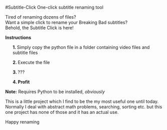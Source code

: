 #Subtitle-Click
One-click subtitle renaming tool

Tired of renaming dozens of files?
<br>
Want a simple click to rename your Breaking Bad subtitles?
<br>
Behold, the Subtitle Click is here!

<b>Instructions</b>
<ul><b>1. </b>Simply copy the python file in a folder containing video files and subtitle files</ul>
<ul><b>2. </b>Execute the file</ul>
<ul><b>3. </b>???</ul>
<ul><b>4. Profit</b></ul>

<b>Note:</b> Requires Python to be installed, <i>obviously</i>

This is a little project which I find to be the my most useful one until today.
Normally I deal with abstract math problems, searching, sorting etc. but this one project has none of those and it has an actual use.

Happy renaming
